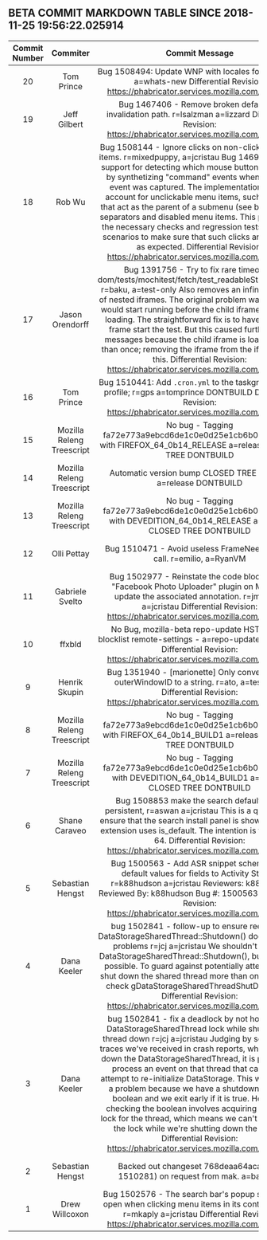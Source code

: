 ## BETA COMMIT MARKDOWN TABLE SINCE 2018-11-25 19:56:22.025914

| Commit Number | Commiter | Commit Message | Commit Url | Date | 
|:---:|:----:|:----------------------------------:|:------:|:----:| 
|20|Tom Prince |Bug 1508494: Update WNP with locales for 64; r=flod a=whats-new  Differential Revision: https://phabricator.services.mozilla.com/D13555|[URL](https://hg.mozilla.org/releases/mozilla-beta/pushloghtml?changeset=f744e835c8bf)|2018-12-01 06:00:21
|19|Jeff Gilbert |Bug 1467406 - Remove broken default-fb invalidation path. r=lsalzman a=lizzard  Differential Revision: https://phabricator.services.mozilla.com/D13047|[URL](https://hg.mozilla.org/releases/mozilla-beta/pushloghtml?changeset=f4fe9800063b)|2018-11-27 15:49:21
|18|Rob Wu |Bug 1508144 - Ignore clicks on non-clickable menu items. r=mixedpuppy, a=jcristau  Bug 1469148 added support for detecting which mouse button was used, by synthetizing "command" events when a "click" event was captured. The implementation did not account for unclickable menu items, such as items that act as the parent of a submenu (see bug report), separators and disabled menu items.  This patch adds the necessary checks and regression tests for these scenarios to make sure that such clicks are ignored, as expected.  Differential Revision: https://phabricator.services.mozilla.com/D13084|[URL](https://hg.mozilla.org/releases/mozilla-beta/pushloghtml?changeset=3be25c15b7e9)|2018-11-28 15:09:26
|17|Jason Orendorff |Bug 1391756 - Try to fix rare timeout in dom/tests/mochitest/fetch/test_readableStreams.html. r=baku, a=test-only  Also removes an infinite regress of nested iframes. The original problem was that tests would start running before the child iframe was done loading. The straightforward fix is to have the child frame start the test. But this caused further error messages because the child iframe is loaded more than once; removing the iframe from the iframe fixes this.  Differential Revision: https://phabricator.services.mozilla.com/D13385|[URL](https://hg.mozilla.org/releases/mozilla-beta/pushloghtml?changeset=24a6a9b747b3)|2018-11-29 22:35:04
|16|Tom Prince |Bug 1510441: Add `.cron.yml` to the taskgraph sparse profile; r=gps a=tomprince DONTBUILD  Differential Revision: https://phabricator.services.mozilla.com/D13142|[URL](https://hg.mozilla.org/releases/mozilla-beta/pushloghtml?changeset=3dce43d9b92c)|2018-11-30 00:26:19
|15|Mozilla Releng Treescript |No bug - Tagging fa72e773a9ebcd6de1c0e0d25e1cb6b07f09b6e8 with FIREFOX_64_0b14_RELEASE a=release CLOSED TREE DONTBUILD|[URL](https://hg.mozilla.org/releases/mozilla-beta/pushloghtml?changeset=2534c71731b1)|2018-11-29 16:30:14
|14|Mozilla Releng Treescript |Automatic version bump CLOSED TREE NO BUG a=release DONTBUILD|[URL](https://hg.mozilla.org/releases/mozilla-beta/pushloghtml?changeset=96633aad9421)|2018-11-29 16:27:18
|13|Mozilla Releng Treescript |No bug - Tagging fa72e773a9ebcd6de1c0e0d25e1cb6b07f09b6e8 with DEVEDITION_64_0b14_RELEASE a=release CLOSED TREE DONTBUILD|[URL](https://hg.mozilla.org/releases/mozilla-beta/pushloghtml?changeset=29f7e13e6a7e)|2018-11-29 16:27:15
|12|Olli Pettay |Bug 1510471 - Avoid useless FrameNeedsReflow call. r=emilio, a=RyanVM|[URL](https://hg.mozilla.org/releases/mozilla-beta/pushloghtml?changeset=2cc5c3f56a46)|2018-11-28 17:48:03
|11|Gabriele Svelto |Bug 1502977 - Reinstate the code blocking the "Facebook Photo Uploader" plugin on Mac and update the associated annotation. r=jmathies, a=jcristau  Differential Revision: https://phabricator.services.mozilla.com/D12354|[URL](https://hg.mozilla.org/releases/mozilla-beta/pushloghtml?changeset=028d808491d7)|2018-11-28 18:52:41
|10|ffxbld |No Bug, mozilla-beta repo-update HSTS HPKP blocklist remote-settings - a=repo-update r=RyanVM  Differential Revision: https://phabricator.services.mozilla.com/D13386|[URL](https://hg.mozilla.org/releases/mozilla-beta/pushloghtml?changeset=86447d3b0fa2)|2018-11-29 12:14:05
|9|Henrik Skupin |Bug 1351940 - [marionette] Only convert a valid outerWindowID to a string. r=ato, a=test-only  Differential Revision: https://phabricator.services.mozilla.com/D13206|[URL](https://hg.mozilla.org/releases/mozilla-beta/pushloghtml?changeset=f65cadcba4bd)|2018-11-28 20:48:42
|8|Mozilla Releng Treescript |No bug - Tagging fa72e773a9ebcd6de1c0e0d25e1cb6b07f09b6e8 with FIREFOX_64_0b14_BUILD1 a=release CLOSED TREE DONTBUILD|[URL](https://hg.mozilla.org/releases/mozilla-beta/pushloghtml?changeset=19d90b48fffb)|2018-11-28 21:27:36
|7|Mozilla Releng Treescript |No bug - Tagging fa72e773a9ebcd6de1c0e0d25e1cb6b07f09b6e8 with DEVEDITION_64_0b14_BUILD1 a=release CLOSED TREE DONTBUILD|[URL](https://hg.mozilla.org/releases/mozilla-beta/pushloghtml?changeset=cad43b85841f)|2018-11-28 21:20:22
|6|Shane Caraveo |Bug 1508853 make the search default panel persistent, r=aswan a=jcristau  This is a quick fix to ensure that the search install panel is shown when an extension uses is_default.  The intention is to uplift for 64.  Differential Revision: https://phabricator.services.mozilla.com/D13078|[URL](https://hg.mozilla.org/releases/mozilla-beta/pushloghtml?changeset=fa72e773a9eb)|2018-11-27 18:05:59
|5|Sebastian Hengst |Bug 1500563 - Add ASR snippet schemas and default values for fields to Activity Stream r=k88hudson a=jcristau  Reviewers: k88hudson  Reviewed By: k88hudson  Bug #: 1500563  Differential Revision: https://phabricator.services.mozilla.com/D13102|[URL](https://hg.mozilla.org/releases/mozilla-beta/pushloghtml?changeset=63ec2966de20)|2018-11-28 18:48:35
|4|Dana Keeler |bug 1502841 - follow-up to ensure reentering DataStorageSharedThread::Shutdown() doesn't cause problems r=jcj a=jcristau  We shouldn't reenter DataStorageSharedThread::Shutdown(), but it may be possible. To guard against potentially attempting to shut down the shared thread more than once, we can check gDataStorageSharedThreadShutDown first.  Differential Revision: https://phabricator.services.mozilla.com/D12050|[URL](https://hg.mozilla.org/releases/mozilla-beta/pushloghtml?changeset=140ce47ccf2b)|2018-11-16 16:14:52
|3|Dana Keeler |bug 1502841 - fix a deadlock by not holding the DataStorageSharedThread lock while shutting the thread down r=jcj a=jcristau  Judging by some stack traces we've received in crash reports, while shutting down the DataStorageSharedThread, it is possible to process an event on that thread that causes an attempt to re-initialize DataStorage. This wouldn't be a problem because we have a shutdown sentinel boolean and we exit early if it is true. However, checking the boolean involves acquiring the static lock for the thread, which means we can't be holding the lock while we're shutting down the thread.  Differential Revision: https://phabricator.services.mozilla.com/D11708|[URL](https://hg.mozilla.org/releases/mozilla-beta/pushloghtml?changeset=ce690bc50558)|2018-11-14 00:28:52
|2|Sebastian Hengst |Backed out changeset 768deaa64aca (bug 1510281) on request from mak. a=backout|[URL](https://hg.mozilla.org/releases/mozilla-beta/pushloghtml?changeset=a5dfb5153b78)|2018-11-28 18:15:33
|1|Drew Willcoxon |Bug 1502576 - The search bar's popup should not open when clicking menu items in its context menu. r=mkaply a=jcristau  Differential Revision: https://phabricator.services.mozilla.com/D12374|[URL](https://hg.mozilla.org/releases/mozilla-beta/pushloghtml?changeset=3a87f2a3619a)|2018-11-26 18:11:50


